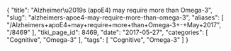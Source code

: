 {
    "title": "Alzheimer\u2019s (apoE4) may require more than Omega-3",
    "slug": "alzheimers-apoe4-may-require-more-than-omega-3",
    "aliases": [
        "/Alzheimers+apoE4+may+require+more+than+Omega-3+-+May+2017",
        "/8469"
    ],
    "tiki_page_id": 8469,
    "date": "2017-05-27",
    "categories": [
        "Cognitive",
        "Omega-3"
    ],
    "tags": [
        "Cognitive",
        "Omega-3"
    ]
}